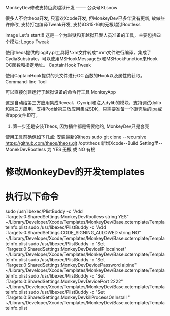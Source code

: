 MonkeyDev修改支持巨魔越狱开发  -----  公众号XLsnow

很多人不会theos开发, 只喜欢Xcode开发, 但MonkeyDev已多年没有更新, 故做些许修改, 支持打包编译Tweak开发, 支持iOS15-16的无根越狱Rootless

image
Let's start!!!
这是一个为越狱和非越狱开发人员准备的工具，主要包括四个模块:
Logos Tweak

使用theos提供的logify.pl工具将*.xm文件转成*.mm文件进行编译，集成了CydiaSubstrate，可以使用MSHookMessageEx和MSHookFunction来Hook OC函数和指定地址。
CaptainHook Tweak

使用CaptainHook提供的头文件进行OC 函数的Hook以及属性的获取。
Command-line Tool

可以直接创建运行于越狱设备的命令行工具
MonkeyApp

这是自动给第三方应用集成Reveal、Cycript和注入dylib的模块，支持调试dylib和第三方应用，支持Pod给第三放应用集成SDK，只需要准备一个砸壳后的ipa或者app文件即可。


1. 第一步还是安装Theos, 因为插件都是需要他的, MonkeyDev只是套壳



使用工具前确保如下几点:
安装最新的theos
sudo git clone --recursive https://github.com/theos/theos.git /opt/theos
新增Xcode--Build Setting里--MonekDevRootless  为 YES 无根 或 NO 有根


# 修改MonkeyDev的开发templates
# 执行以下命令
sudo /usr/libexec/PlistBuddy -c "Add :Targets:0:SharedSettings:MonkeyDevRootless string YES"  ~/Library/Developer/Xcode/Templates/MonkeyDev/Base.xctemplate/TemplateInfo.plist
sudo /usr/libexec/PlistBuddy -c "Add :Targets:0:SharedSettings:CODE_SIGNING_ALLOWED string NO"  ~/Library/Developer/Xcode/Templates/MonkeyDev/Base.xctemplate/TemplateInfo.plist
sudo /usr/libexec/PlistBuddy -c "Set :Targets:0:SharedSettings:MonkeyDevDeviceIP localhost"  ~/Library/Developer/Xcode/Templates/MonkeyDev/Base.xctemplate/TemplateInfo.plist
sudo /usr/libexec/PlistBuddy -c "Set :Targets:0:SharedSettings:MonkeyDevDevicePassword alpine"  ~/Library/Developer/Xcode/Templates/MonkeyDev/Base.xctemplate/TemplateInfo.plist
sudo /usr/libexec/PlistBuddy -c "Set :Targets:0:SharedSettings:MonkeyDevDevicePort 2222"  ~/Library/Developer/Xcode/Templates/MonkeyDev/Base.xctemplate/TemplateInfo.plist
sudo /usr/libexec/PlistBuddy -c "Set :Targets:0:SharedSettings:MonkeyDevkillProcessOnInstall "  ~/Library/Developer/Xcode/Templates/MonkeyDev/Base.xctemplate/TemplateInfo.plist
